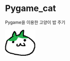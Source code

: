 # Pygame_cat
Pygame을 이용한 고양이 밥 주기

<a>
 <img src="https://github.com/cjsal95/Pygame_cat/blob/main/asset/cat1/003.png" width="100">
</a>
